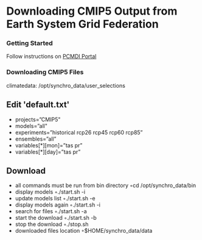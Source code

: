 Downloading CMIP5 Output from Earth System Grid Federation
=============================================

### Getting Started

Follow instructions on [PCMDI Portal](http://cmip-pcmdi.llnl.gov/cmip5/data_getting_started.html)

### Downloading CMIP5 Files

climatedata: /opt/synchro_data/user_selections

## Edit 'default.txt'

* projects=”CMIP5"
* models=”all"
* experiments=”historical rcp26 rcp45 rcp60 rcp85”
* ensembles=”all”
* variables[*][mon]=”tas pr”
* variables[*][day]=”tas pr”



## Download
* all commands must be run from bin directory ◦cd /opt/synchro_data/bin 
* display models ◦./start.sh -i 
* update models list ◦./start.sh -e 
* display models again ◦./start.sh -i 
* search for files ◦./start.sh -a 
* start the download ◦./start.sh -b 
* stop the download ◦./stop.sh 
* downloaded files location ◦$HOME/synchro_data/data 

